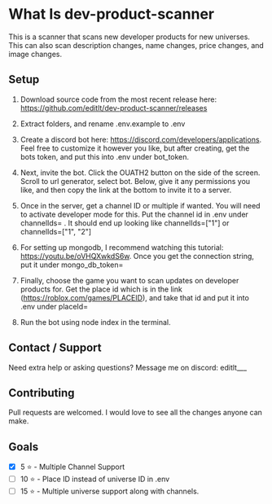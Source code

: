 # What Is dev-product-scanner

This is a scanner that scans new developer products for new universes. This can also scan description changes, name changes, price changes, and image changes.

## Setup

1. Download source code from the most recent release here: https://github.com/editlt/dev-product-scanner/releases

2. Extract folders, and rename .env.example to .env

3. Create a discord bot here: https://discord.com/developers/applications. Feel free to customize it however you like, but after creating, get the bots token, and put this into .env under bot_token.

4. Next, invite the bot. Click the OUATH2 button on the side of the screen. Scroll to url generator, select bot. Below, give it any permissions you like, and then copy the link at the bottom to invite it to a server.

5. Once in the server, get a channel ID or multiple if wanted. You will need to activate developer mode for this. Put the channel id in .env under channelIds= . It should end up looking like channelIds=["1"] or channelIds=["1", "2"]

6. For setting up mongodb, I recommend watching this tutorial: https://youtu.be/oVHQXwkdS6w. Once you get the connection string, put it under mongo_db_token=

7. Finally, choose the game you want to scan updates on developer products for. Get the place id which is in the link (https://roblox.com/games/PLACEID), and take that id and put it into .env under placeId=

8. Run the bot using node index in the terminal.

## Contact / Support
Need extra help or asking questions? Message me on discord: editlt___

## Contributing
Pull requests are welcomed. I would love to see all the changes anyone can make.

## Goals
- [x] 5 ⭐ - Multiple Channel Support
- [ ] 10 ⭐ - Place ID instead of universe ID in .env
- [ ] 15 ⭐ - Multiple universe support along with channels.
